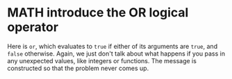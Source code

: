 # MATH introduce the OR logical operator

Here is `or`, which evaluates to `true` if either of its arguments are `true`,
and `false` otherwise.  Again, we just don't talk about what happens if you
pass in any unexpected values, like integers or functions.  The message is
constructed so that the problem never comes up.
